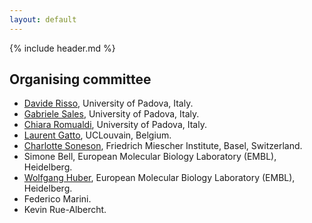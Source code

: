 ```yaml
---
layout: default
---
```


{% include header.md %}

## Organising committee

- [Davide Risso](https://drisso.github.io), University of Padova, Italy.
- [Gabriele Sales](https://sales.bio.unipd.it/), University of Padova, Italy.
- [Chiara Romualdi](http://romualdi.bio.unipd.it/), University of Padova, Italy.
- [Laurent Gatto](https://lgatto.github.io/about/), UCLouvain, Belgium.
- [Charlotte Soneson](http://csoneson.github.io/), Friedrich Miescher Institute, Basel, Switzerland.
- Simone Bell, European Molecular Biology Laboratory (EMBL), Heidelberg.
- [Wolfgang Huber](https://www.embl.de/research/units/genome_biology/huber/),
  European Molecular Biology Laboratory (EMBL), Heidelberg.
- Federico Marini.
- Kevin Rue-Albercht.
